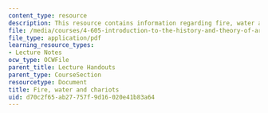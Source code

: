 ```yaml
---
content_type: resource
description: This resource contains information regarding fire, water and chariots.
file: /media/courses/4-605-introduction-to-the-history-and-theory-of-architecture-spring-2012/d70c2f65ab27757f9d16020e41b83a64_MIT4_605S12_lec10.pdf
file_type: application/pdf
learning_resource_types:
- Lecture Notes
ocw_type: OCWFile
parent_title: Lecture Handouts
parent_type: CourseSection
resourcetype: Document
title: Fire, water and chariots
uid: d70c2f65-ab27-757f-9d16-020e41b83a64
---
```

